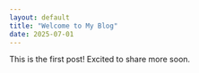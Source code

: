 ```yaml
---
layout: default
title: "Welcome to My Blog"
date: 2025-07-01
---
```

This is the first post! Excited to share more soon.
